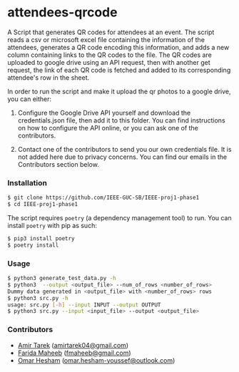 # attendees-qrcode

A Script that generates QR codes for attendees at an event. The script reads a csv or microsoft excel file containing the information of the attendees, generates a QR code encoding this information, and adds a new column containing links to the QR codes to the file. The QR codes are uploaded to google drive using an API request, then with another get request, the link of each QR code is fetched and added to its corresponding attendee's row in the sheet.

In order to run the script and make it upload the qr photos to a google drive, you can either:

1. Configure the Google Drive API yourself and download the credentials.json file, then add it to this folder. You can find instructions on how to configure the API online, or you can ask one of the contributors.

2. Contact one of the contributors to send you our own credentials file. It is not added here due to privacy concerns. You can find our emails in the Contributors section below.

### Installation

```bash
$ git clone https://github.com/IEEE-GUC-SB/IEEE-proj1-phase1
$ cd IEEE-proj1-phase1
```

The script requires `poetry` (a dependency management tool) to run. You can install `poetry` with pip as such:

```bash
$ pip3 install poetry
$ poetry install
```

### Usage

```bash
$ python3 generate_test_data.py -h
$ python3  --output <output_file> --num_of_rows <number_of_rows>
Dummy data generated in <output_file> with <number_of_rows> rows
$ python3 src.py -h
usage: src.py [-h] --input INPUT --output OUTPUT
$ python3 src.py --input <input_file> --output <output_file>
```

### Contributors

- [Amir Tarek](https://github.com/amir-awad) (amirtarek04@gmail.com)
- [Farida Maheeb](https://github.com/FaridaAbdelghaffar) (fmaheeb@gmail.com)
- [Omar Hesham](https://github.com/omarhesham02) (omar.hesham-youssef@outlook.com)

```

```
